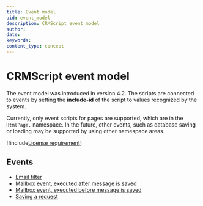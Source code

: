 ```yaml
---
title: Event model
uid: event_model
description: CRMScript event model
author:
date:
keywords:
content_type: concept
---
```


# CRMScript event model

The event model was introduced in version 4.2. The scripts are connected to events by setting the **include-id** of the script to values recognized by the system.

Currently, only event scripts for pages are supported, which are in the `HtmlPage.` namespace. In the future, other events, such as database saving or loading may be supported by using other namespace areas.

[!include[License requirement](../../../../common/includes/req-dev-tools.md)]

## Events

* [Email filter][1]
* [Mailbox event, executed after message is saved][3]
* [Mailbox event, executed before message is saved][2]
* [Saving a request][4]

<!-- Referenced links -->
[1]: email-filter.md
[2]: mailbox-before-save.md
[3]: mailbox-after-save.md
[4]: saving-a-request.md
